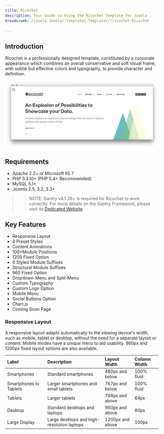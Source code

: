 ```yaml
---
title: Ricochet
description: Your Guide to Using the Ricochet Template for Joomla
breadcrumb: /joomla:Joomla/!templates:Templates/!ricochet:Ricochet

---
```


Introduction
-----

Ricochet is a professionally designed template, constituted by a corporate appearance which combines an overall conservative and soft visual frame, with subtle but effective colors and typography, to provide character and definition.

![](assets/ricochet.jpeg)

Requirements
-----
* Apache 2.2+ or Microsoft IIS 7
* PHP 5.3.10+ (PHP 5.4+ Recommended)
* MySQL 5.1+
* Joomla 2.5, 3.2, 3.3+

>> NOTE: Gantry v4.1.26+ is required for Ricochet to work correctly. For more details on the Gantry Framework, please visit its [Dedicated Website](http://gantry.org).

Key Features
-----

* Responsive Layout
* 8 Preset Styles
* Content Animations
* 100+Module Positions
* 1200 Fixed Option
* 8 Styled Module Suffixes
* Structural Module Suffixes
* 960 Fixed Option
* Dropdown-Menu and Split-Menu
* Custom Typography
* Custom Logo Option
* Mobile Menu
* Social Buttons Option
* Chart.js
* Coming Soon Page

### Responsive Layout

A responsive layout adapts automatically to the viewing device's width, such as mobile, tablet or desktop, without the need for a separate layout or content. Mobile modes have a unique menu to aid usability. 960px and 1200px fixed layout options are also available.

| Label                  | Description                                | Layout Width     | Column Width |  
| :--------------------- | :----------------------------------------- | :--------------- | :----------- |  
| Smartphones            | Standard smartphones                       | 480px and below  | 100% fluid   |  
| Smartphones to Tablets | Larger smartphones and small tablets       | 767px and below  | 100% fluid   |  
| Tablets                | Larger tablets                             | 768px and above  | 64px         |  
| Desktop                | Standard desktops and laptops              | 960px and above  | 80px         |  
| Large Display          | Large desktops and high-resolution laptops | 1200px and above | 100px        |  
